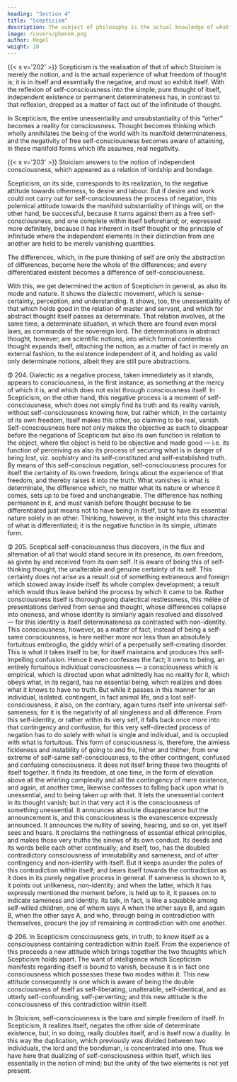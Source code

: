 ```yaml
---
heading: "Section 4"
title: "Scepticism"
description: The subject of philosophy is the actual knowledge of what truly is.
image: /covers/phenom.png
author: Hegel
weight: 10
---
```



{{< s v='202' >}} Scepticism is the realisation of that of which Stoicism is merely the notion, and is the actual experience of what freedom of thought is; it is in itself and essentially the negative, and must so exhibit itself. With the reflexion of self-consciousness into the simple, pure thought of itself, independent existence or permanent determinateness has, in contrast to that reflexion, dropped as a matter of fact out of the infinitude of thought. 

In Scepticism, the entire unessentiality and unsubstantiality of this “other” becomes a reality for consciousness. Thought becomes thinking which wholly annihilates the being of the world with its manifold determinateness, and the negativity of free self-consciousness becomes aware of attaining, in these manifold forms which life assumes, real negativity.

{{< s v='203' >}} Stoicism answers to the notion of independent consciousness, which appeared as a relation of lordship and bondage. 

Scepticism, on its side, corresponds to its realization, to the negative attitude towards otherness, to desire and labour. But if desire and work could not carry out for self-consciousness the process of negation, this polemical attitude towards the manifold substantiality of things will, on the other hand, be successful, because it turns against them as a free self-consciousness, and one complete within itself beforehand; or, expressed more definitely, because it has inherent in itself thought or the principle of infinitude where the independent elements in their distinction from one another are held to be merelv vanishing quantities. 

The differences, which, in the pure thinking of self are only the abstraction of differences, become here the whole of the differences; and every differentiated existent becomes a difference of self-consciousness.

With this, we get determined the action of Scepticism in general, as also its mode and nature. It shows the dialectic movement, which is sense-certainty, perception, and understanding. It shows, too, the unessentiality of that which holds good in the relation of master and servant, and which for abstract thought itself passes as determinate. That relation involves, at the same time, a determinate situation, in which there are found even moral laws, as commands of the sovereign lord. The determinations in abstract thought, however, are scientific notions, into which formal contentless thought expands itself, attaching the notion, as a matter of fact in merely an external fashion, to the existence independent of it, and holding as valid only determinate notions, albeit they are still pure abstractions.

Φ 204. Dialectic as a negative process, taken immediately as it stands, appears to consciousness, in the first instance, as something at the mercy of which it is, and which does not exist through consciousness itself. In Scepticism, on the other hand, this negative process is a moment of self-consciousness, which does not simply find its truth and its reality vanish, without self-consciousness knowing how, but rather which, in the certainty of its own freedom, itself makes this other, so claiming to be real, vanish. Self-consciousness here not only makes the objective as such to disappear before the negations of Scepticism but also its own function in relation to the object, where the object is held to be objective and made good — i.e. its function of perceiving as also its process of securing what is in danger of being lost, viz. sophistry and its self-constituted and self-established truth. By means of this self-conscious negation, self-consciousness procures for itself the certainty of its own freedom, brings about the experience of that freedom, and thereby raises it into the truth. What vanishes is what is determinate, the difference which, no matter what its nature or whence it comes, sets up to be fixed and unchangeable. The difference has nothing permanent in it, and must vanish before thought because to be differentiated just means not to have being in itself, but to have its essential nature solely in an other. Thinking, however, is the insight into this character of what is differentiated; it is the negative function in its simple, ultimate form.

Φ 205. Sceptical self-consciousness thus discovers, in the flux and alternation of all that would stand secure in its presence, its own freedom, as given by and received from its own self. It is aware of being this of self-thinking thought, the unalterable and genuine certainty of its self. This certainty does not arise as a result out of something extraneous and foreign which stowed away inside itself its whole complex development; a result which would thus leave behind the process by which it came to be. Rather consciousness itself is thoroughgoing dialectical restlessness, this mêlée of presentations derived from sense and thought, whose differences collapse into oneness, and whose identity is similarly again resolved and dissolved — for this identity is itself determinateness as contrasted with non-identity. This consciousness, however, as a matter of fact, instead of being a self-same consciousness, is here neither more nor less than an absolutely fortuitous embroglio, the giddy whirl of a perpetually self-creating disorder. This is what it takes itself to be; for itself maintains and produces this self-impelling confusion. Hence it even confesses the fact; it owns to being, an entirely fortuitous individual consciousness — a consciousness which is empirical, which is directed upon what admittedly has no reality for it, which obeys what, in its regard, has no essential being, which realizes and does what it knows to have no truth. But while it passes in this manner for an individual, isolated. contingent, in fact animal life, and a lost self-consciousness, it also, on the contrary, again turns itself into universal self-sameness; for it is the negativity of all singleness and all difference. From this self-identity, or rather within its very self, it falls back once more into that contingency and confusion, for this very self-directed process of negation has to do solely with what is single and individual, and is occupied with what is fortuitous. This form of consciousness is, therefore, the aimless fickleness and instability of going to and fro, hither and thither, from one extreme of self-same self-consciousness, to the other contingent, confused and confusing consciousness. It does not itself bring these two thoughts of itself together. It finds its freedom, at one time, in the form of elevation above all the whirling complexity and all the contingency of mere existence, and again, at another time, likewise confesses to falling back upon what is unessential, and to being taken up with that. It lets the unessential content in its thought vanish; but in that very act it is the consciousness of something unessential. It announces absolute disappearance but the announcement is, and this consciousness is the evanescence expressly announced. It announces the nullity of seeing, hearing, and so on, yet itself sees and hears. It proclaims the nothingness of essential ethical principles, and makes those very truths the sinews of its own conduct. Its deeds and its words belie each other continually; and itself, too, has the doubled contradictory consciousness of immutability and sameness, and of utter contingency and non-identity with itself. But it keeps asunder the poles of this contradiction within itself; and bears itself towards the contradiction as it does in its purely negative process in general. If sameness is shown to it, it points out unlikeness, non-identity; and when the latter, which it has expressly mentioned the moment before, is held up to it, it passes on to indicate sameness and identity. Its talk, in fact, is like a squabble among self-willed children, one of whom says A when the other says B, and again B, when the other says A, and who, through being in contradiction with themselves, procure the joy of remaining in contradiction with one another.

Φ 206. In Scepticism consciousness gets, in truth, to know itself as a consciousness containing contradiction within itself. From the experience of this proceeds a new attitude which brings together the two thoughts which Scepticism holds apart. The want of intelligence which Scepticism manifests regarding itself is bound to vanish, because it is in fact one consciousness which possesses these two modes within it. This new attitude consequently is one which is aware of being the double consciousness of itself as self-liberating, unalterable, self-identical, and as utterly self-confounding, self-perverting; and this new attitude is the consciousness of this contradiction within itself.

In Stoicism, self-consciousness is the bare and simple freedom of itself. In Scepticism, it realizes itself, negates the other side of determinate existence, but, in so doing, really doubles itself, and is itself now a duality. In this way the duplication, which previously was divided between two individuals, the lord and the bondsman, is concentrated into one. Thus we have here that dualizing of self-consciousness within itself, which lies essentially in the notion of mind; but the unity of the two elements is not yet present.


